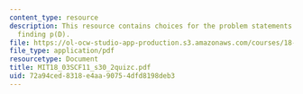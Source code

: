 ```yaml
---
content_type: resource
description: This resource contains choices for the problem statements related to
  finding p(D).
file: https://ol-ocw-studio-app-production.s3.amazonaws.com/courses/18-03sc-differential-equations-fall-2011/72a94ced8318e4aa90754dfd8198deb3_MIT18_03SCF11_s30_2quizc.pdf
file_type: application/pdf
resourcetype: Document
title: MIT18_03SCF11_s30_2quizc.pdf
uid: 72a94ced-8318-e4aa-9075-4dfd8198deb3
---
```

